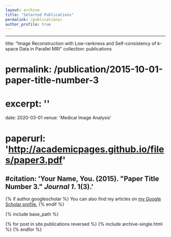 ```yaml
---
layout: archive
title: "Selected Publications"
permalink: /publications/
author_profile: true
---
```


---
title: "Image Reconstruction with Low-rankness and Self-consistency of k-space Data in Parallel MRI"
collection: publications
# permalink: /publication/2015-10-01-paper-title-number-3
# excerpt: ''
date: 2020-03-01
venue: 'Medical Image Analysis'
# paperurl: 'http://academicpages.github.io/files/paper3.pdf'
#citation: 'Your Name, You. (2015). &quot;Paper Title Number 3.&quot; <i>Journal 1</i>. 1(3).'
---


{% if author.googlescholar %}
  You can also find my articles on <u><a href="{{author.googlescholar}}">my Google Scholar profile</a>.</u>
{% endif %}

{% include base_path %}

{% for post in site.publications reversed %}
  {% include archive-single.html %}
{% endfor %}
